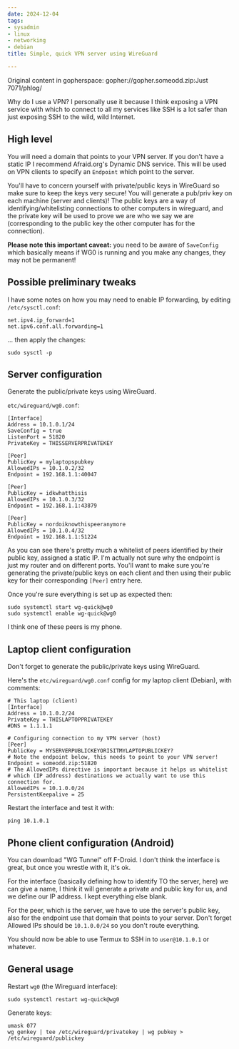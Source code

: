 ```yaml
---
date: 2024-12-04
tags:
- sysadmin
- linux
- networking
- debian
title: Simple, quick VPN server using WireGuard

---
```

Original content in gopherspace: gopher://gopher.someodd.zip:Just 7071/phlog/


Why do I use a VPN? I personally use it because I think exposing a VPN service with
which to connect to all my services like SSH is a lot safer than just exposing
SSH to the wild, wild Internet.

## High level

You will need a domain that points to your VPN server. If you don't have a
static IP I recommend Afraid.org's Dynamic DNS service. This will be used on
VPN clients to specify an `Endpoint` which point to the server.

You'll have to concern yourself with private/public keys in WireGuard so make
sure to keep the keys very secure! You will generate a pub/priv key on each
machine (server and clients)! The public keys are a way of
identifying/whitelisting connections to other computers in wireguard, and the
private key will be used to prove we are who we say we are (corresponding to the
public key the other computer has for the connection).

**Please note this important caveat:** you need to be aware of `SaveConfig`
which basically means if WG0 is running and you make any changes, they may not
be permanent!

## Possible preliminary tweaks

I have some notes on how you may need to enable IP forwarding, by editing `/etc/sysctl.conf`:

```
net.ipv4.ip_forward=1
net.ipv6.conf.all.forwarding=1
```

... then apply the changes:

```
sudo sysctl -p
```

## Server configuration

Generate the public/private keys using WireGuard.

`etc/wireguard/wg0.conf`:

```
[Interface]
Address = 10.1.0.1/24
SaveConfig = true
ListenPort = 51820
PrivateKey = THISSERVERPRIVATEKEY

[Peer]
PublicKey = mylaptopspubkey
AllowedIPs = 10.1.0.2/32
Endpoint = 192.168.1.1:40047

[Peer]
PublicKey = idkwhatthisis
AllowedIPs = 10.1.0.3/32
Endpoint = 192.168.1.1:43879

[Peer]
PublicKey = nordoiknowthispeeranymore
AllowedIPs = 10.1.0.4/32
Endpoint = 192.168.1.1:51224
```

As you can see there's pretty much a whitelist of peers identified by their
public key, assigned a static IP. I'm actually not sure why the endpoint is
just my router and on different ports. You'll want to make sure you're
generating the private/public keys on each client and then using their public
key for their corresponding `[Peer]` entry here.

Once you're sure everything is set up as expected then:

```
sudo systemctl start wg-quick@wg0
sudo systemctl enable wg-quick@wg0
```

I think one of these peers is my phone.

## Laptop client configuration

Don't forget to generate the public/private keys using WireGuard.

Here's the `etc/wireguard/wg0.conf` config for my laptop client (Debian), with comments:

```
# This laptop (client)
[Interface]
Address = 10.1.0.2/24
PrivateKey = THISLAPTOPPRIVATEKEY
#DNS = 1.1.1.1

# Configuring connection to my VPN server (host)
[Peer]
PublicKey = MYSERVERPUBLICKEYORISITMYLAPTOPUBLICKEY?
# Note the endpoint below, this needs to point to your VPN server!
Endpoint = someodd.zip:51820
# The AllowedIPs directive is important because it helps us whitelist
# which (IP address) destinations we actually want to use this connection for.
AllowedIPs = 10.1.0.0/24
PersistentKeepalive = 25
```

Restart the interface and test it with:

```
ping 10.1.0.1
```

## Phone client configuration (Android)

You can download "WG Tunnel" off F-Droid. I don't think the interface is great,
but once you wrestle with it, it's ok.

For the interface (basically defining how to identify TO the server, here) we
can give a name, I think it will generate a private and public key for us, and
we define our IP address. I kept everything else blank.

For the peer, which is the server, we have to use the server's public key, also
for the endpoint use that domain that points to your server. Don't forget
Allowed IPs should be `10.1.0.0/24` so you don't route everything.

You should now be able to use Termux to SSH in to `user@10.1.0.1` or whatever.

## General usage

Restart `wg0` (the Wireguard interface):

```
sudo systemctl restart wg-quick@wg0
```

Generate keys:

```
umask 077
wg genkey | tee /etc/wireguard/privatekey | wg pubkey > /etc/wireguard/publickey
```

